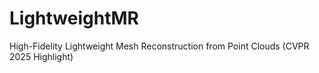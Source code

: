 # LightweightMR
High-Fidelity Lightweight Mesh Reconstruction from Point Clouds (CVPR 2025 Highlight)
